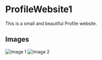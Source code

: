 # ProfileWebsite1
This is a small and beautiful Profile website.


## Images
![Image 1](https://media.discordapp.net/attachments/990727055467503666/1039594917351149608/image.png)
![Image 2](https://media.discordapp.net/attachments/990727055467503666/1039595079465181204/image.png)
